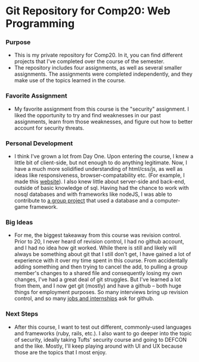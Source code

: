 **Git Repository for Comp20: Web Programming**
==========================================

### Purpose
* This is my private repository for Comp20. In it, you can find different projects that I've completed over the course of
the semester.
* The repository includes four assignments, as well as several smaller assignments. The assignments were completed independently, and they make use of the topics learned in the course.

### Favorite Assignment
* My favorite assignment from this course is the "security" assignment. I liked the opportunity to try and find weaknesses in our past assignments, learn from those weaknesses, and figure out how to better account for security threats. 


### Personal Development
* I think I've grown a lot from Day One. Upon entering the course, I knew a little bit of client-side, but not enough to do anything legitimate. Now, I have a much more solidified understanding of html/css/js, as well as ideas like responsiveness, browser-compatability etc. (For example, I made this [website](http://tupboard.github.io)). I also knew little about server-side and back-end, outside of basic knowledge of sql. Having had the chance to work with nosql databases and with frameworks like nodeJS, I was able to contribute to [a group project](http://flexcalibr-app.herokuapp.com) that used a database and a computer-game framework.

### Big Ideas
* For me, the biggest takeaway from this course was revision control. Prior to 20, I never heard of revision control, I had no github account, and I had no idea how git worked. While there is still and likely will always be something about git that I still don't get, I have gained a lot of experience with it over my time spent in this course. From accidentally adding something and then trying to cancel the add, to pulling a group member's changes to a shared file and consequently losing my own changes, I've had a great deal of git struggles. But I've learned a lot from them, and I now get git (mostly) and have a github – both huge things for employment purposes. So many interviews bring up revision control, and so many [jobs and internships](http://www.bigspaceship.com/careers/#technology) ask for github.

### Next Steps
* After this course, I want to test out different, commonly-used languages and frameworks (ruby, rails, etc.). I also want to go deeper into the topic of security, ideally taking Tufts' security course and going to DEFCON and the like. Mostly, I'll keep playing around with UI and UX because those are the topics that I most enjoy.